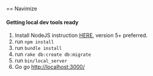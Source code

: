 == Navimize

#### Getting local dev tools ready

1. Install NodeJS instruction [HERE](https://nodejs.org/en/download/package-manager/), version 5+ preferred.
2. run `npm install`
3. run `bundle install`
4. run `rake db:create db:migrate`
5. run `bin/local_server`
6. Go go [http://localhost:3000/](http://localhost:3000)
